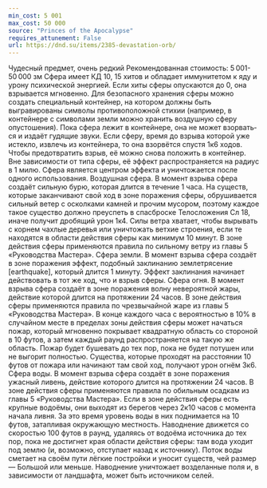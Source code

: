 ```yaml
---
min_cost: 5 001
max_cost: 50 000
source: "Princes of the Apocalypse"
requires_attunement: False
url: https://dnd.su/items/2385-devastation-orb/
---
```


Чудесный предмет, очень редкий
Рекомендованная стоимость: 5 001-50 000 зм
Сфера имеет КД 10, 15 хитов и обладает иммуни­тетом к яду и урону психической энергией. Если хиты сфе­ры опускаются до 0, она взрывается мгновенно.
Для безопасного хранения сферы можно создать специальный контейнер, на котором должны быть выгравированы символы противоположной стихии (например, в контейнере с символами земли можно хранить воздушную сферу опустошения). Пока сфера лежит в контейнере, она не может взорвать­ся и издаёт гудящие звуки. Если сферу, время до взрыва которой уже истекло, извлечь из контей­нера, то она взорвётся спустя 1к6 ходов. Чтобы предотвратить взрыв, её можно снова положить в контейнер.
Вне зависимости от типа сферы, её эффект распространяется на радиус в 1 милю. Сфера является центром эффекта и уничтожается после одного использования.
Воздушная сфера. В момент взрыва сфера создаёт сильную бурю, которая длится в течение 1 часа. На существ, которые заканчивают свой ход в зоне поражения сферы, обрушивается сильный ветер с осколками камней и прочим мусором, поэтому каждое та­кое существо должно преуспеть в спасброске Телосложения Сл 18, иначе получит дробя­щий урон 1к4. Силы ветра хватает, чтобы вырывать с корнем чахлые деревья или уничтожать ветхие строения, если те находятся в области действия сферы как минимум 10 минут. В зоне действия сферы применяются правила по сильному ветру из главы 5 «Руководства Мастера».
Сфера земли. В момент взрыва сфера создаёт в зоне поражения эффект, подобный заклинанию землетрясение [earthquake], который длится 1 минуту. Эффект заклинания начинает действовать в тот же ход, что и взрыв сферы.
Сфера огня. В момент взрыва сфера создаёт в зоне поражения волну невероятной жары, действие которой длится на протяжении 24 часов.
В зоне действия сферы применяются правила по чрезвычайной жаре из главы 5 «Руководства Мастера». В конце каждого часа с вероятностью в 10% в случайном месте в пределах зоны действия сферы может начаться пожар, который мгновенно покрывает квадратную область со стороной в 10 футов, а затем каждый раунд распространяется на такую же область. Пожар будет бушевать до тех пор, пока не будет потушен или не выгорит полно­стью. Существа, которые проходят на расстоянии 10 футов от пожара или начинают там свой ход, получают урон огнём 3к6.
Сфера воды. В момент взрыва сфера создаёт в зоне поражения ужасный ливень, действие которого длится на протяжении 24 часов. В зоне дей­ствия сферы применяются правила по обильным осадкам из главы 5 «Руководства Мастера». Если в зоне действия сферы есть крупные водоёмы, они выходят из берегов через 2к10 часов с момента на­чала ливня. За это время уровень воды в них поднимается на 10 футов, затапливая окружающую местность. Наводнение движется со скоростью 100 футов в раунд, удаляясь от водоёма­ источника до тех пор, пока не достигнет края области действия сферы: там вода уходит под землю (и, возможно, отступает назад к источнику). Поток воды сметает на своём пути лёгкие постройки и уносит существ, чей размер — Большой или меньше. Наводнение уничтожает возделанные поля и, в зависимости от ландшафта, может быть источником селей.